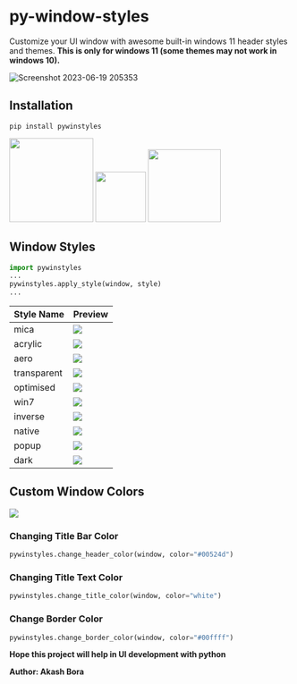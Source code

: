 # py-window-styles

Customize your UI window with awesome built-in windows 11 header styles and themes.
**This is only for windows 11 (some themes may not work in windows 10).**

![Screenshot 2023-06-19 205353](https://github.com/Akascape/py-window-styles/assets/89206401/986062c0-30a0-4289-929a-e5e2440b8dd1)

## Installation
```
pip install pywinstyles
```
<img src="https://img.shields.io/badge/Platform-Windows-informational?" width="150"> [<img src="https://img.shields.io/pypi/v/pywinstyles?style=flat" width="90">](https://pypi.org/project/pywinstyles)
[<img src="https://static.pepy.tech/badge/pywinstyles" width="130">](https://pepy.tech/project/pywinstyles)

## Window Styles
```python
import pywinstyles
...
pywinstyles.apply_style(window, style)
...
```
| Style Name | Preview |
|-----------| ------------|
| mica |  ![](https://user-images.githubusercontent.com/89206401/222347983-d840bee2-a100-40b4-a418-1a604bfc67d4.jpg) |
| acrylic | ![](https://github.com/Akascape/py-window-styles/assets/89206401/cbd54b23-0626-44c7-a89a-6359517ed1a5) |
| aero | ![](https://user-images.githubusercontent.com/89206401/223035861-ca4a1c52-7475-43a9-b197-1c06bb4ecec7.jpg)|
| transparent | ![](https://github.com/Akascape/py-window-styles/assets/89206401/317e9c4e-be27-444e-aa22-02b625e94960)  |
| optimised | ![](https://user-images.githubusercontent.com/89206401/246128698-726ba674-843b-46ef-8a4d-8732b66a13a3.jpg) |
| win7 | ![](https://github.com/Akascape/py-window-styles/assets/89206401/b01585b4-0e50-471d-ae34-c3eec9607511) |
| inverse | ![](https://github.com/Akascape/py-window-styles/assets/89206401/b7c18335-7498-43ca-bea2-6c35255a7c92) |
| native |  ![](https://github.com/Akascape/py-window-styles/assets/89206401/3047d165-006f-4386-88a8-b5272f740ed2) |
| popup | ![](https://github.com/Akascape/py-window-styles/assets/89206401/dac6672e-99e8-4abc-b779-aed25c32ed09) |
| dark | ![](https://github.com/Akascape/py-window-styles/assets/89206401/ca41fa22-ed9d-437f-8574-bf0a13218747) |

## Custom Window Colors
![](https://user-images.githubusercontent.com/89206401/222352861-8af5703c-a64c-4c67-9192-29ffa0e3b4b5.jpg)
### Changing Title Bar Color
```python
pywinstyles.change_header_color(window, color="#00524d")  
```
### Changing Title Text Color
```python
pywinstyles.change_title_color(window, color="white") 
```
### Change Border Color
```python
pywinstyles.change_border_color(window, color="#00ffff")
```

**Hope this project will help in UI development with python**

**Author: Akash Bora**
